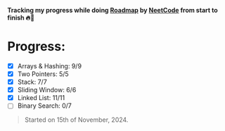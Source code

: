 **Tracking my progress while doing [Roadmap](https://neetcode.io/roadmap) by [NeetCode](https://www.youtube.com/channel/UC_mYaQAE6-71rjSN6CeCA-g) from start to finish 🔥🚀**

# Progress:

- [x] Arrays & Hashing: 9/9
- [x] Two Pointers: 5/5
- [x] Stack: 7/7
- [x] Sliding Window: 6/6
- [x] Linked List: 11/11
- [ ] Binary Search: 0/7

> Started on 15th of November, 2024.
